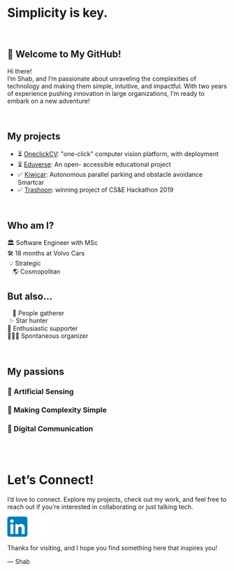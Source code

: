 # Simplicity is key.

<br>

## 🚀 Welcome to My GitHub!

Hi there! <br>I’m Shab, and I’m passionate about unraveling the complexities of technology and making them simple, intuitive, and impactful. With two years of experience pushing innovation in large organizations, I’m ready to embark on a new adventure!

<br>

## My projects

- ⏳ [OneclickCV](): "one-click" computer vision platform, with deployment 
- ⏳ [Eduverse](https://github.com/shabonout/eduverse): An open- accessible educational project
- ✅ [Kiwicar](https://github.com/shabonout/group-08): Autonomous parallel parking and obstacle avoidance Smartcar
- ✅ [Trashoon](https://github.com/shabonout/trashoon): winning project of CS&E Hackathon 2019 

<br>

## Who am I?

🏛️ Software Engineer with MSc <br> 
🛠️ 18 months at Volvo Cars <br> 
&nbsp;💡 Strategic <br>
&nbsp;&nbsp;&nbsp;🌎 Cosmopolitan 

## But also...

&nbsp;&nbsp;&nbsp;👥 People gatherer <br>
&nbsp;✨ Star hunter <br>
💬 Enthusiastic supporter <br>
🏃🏻‍♂️ Spontaneous organizer <br> 


<br>

## My passions

### 🤖 Artificial Sensing


### 🧩 Making Complexity Simple


### 🤖 Digital Communication


<br>

<br>

# Let’s Connect!
I’d love to connect. Explore my projects, check out my work, and feel free to reach out if you’re interested in collaborating or just talking tech.

[<img src="https://raw.githubusercontent.com/shabonout/about-me/88112a86b409bd26995a701d38b2dc2472607134/LinkedIn_icon.svg" alt="Connect with me" height="46" />](https://www.linkedin.com/in/shab-pompeiano) &nbsp;&nbsp;
[<img src="https://raw.githubusercontent.com/shabonout/about-me/9b75b02d59aabed35495b4c144877e5c75ac51bf/github.svg" alt="Connect with me" height="46" />](https://github.com/shabpompeiano)

Thanks for visiting, and I hope you find something here that inspires you!

— Shab






